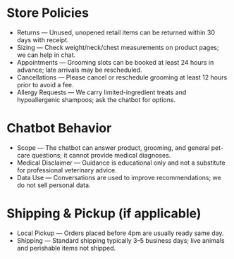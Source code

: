 # Store Policies

- Returns — Unused, unopened retail items can be returned within 30 days with receipt.
- Sizing — Check weight/neck/chest measurements on product pages; we can help in chat.
- Appointments — Grooming slots can be booked at least 24 hours in advance; late arrivals may be rescheduled.
- Cancellations — Please cancel or reschedule grooming at least 12 hours prior to avoid a fee.
- Allergy Requests — We carry limited-ingredient treats and hypoallergenic shampoos; ask the chatbot for options.

# Chatbot Behavior

- Scope — The chatbot can answer product, grooming, and general pet-care questions; it cannot provide medical diagnoses.
- Medical Disclaimer — Guidance is educational only and not a substitute for professional veterinary advice.
- Data Use — Conversations are used to improve recommendations; we do not sell personal data.

# Shipping & Pickup (if applicable)

- Local Pickup — Orders placed before 4pm are usually ready same day.
- Shipping — Standard shipping typically 3–5 business days; live animals and perishable items not shipped.
